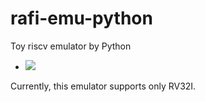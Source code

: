 # rafi-emu-python
Toy riscv emulator by Python

* ![](https://github.com/fjt7tdmi/rafi-emu-python/workflows/run-emu-all/badge.svg)

Currently, this emulator supports only RV32I.
